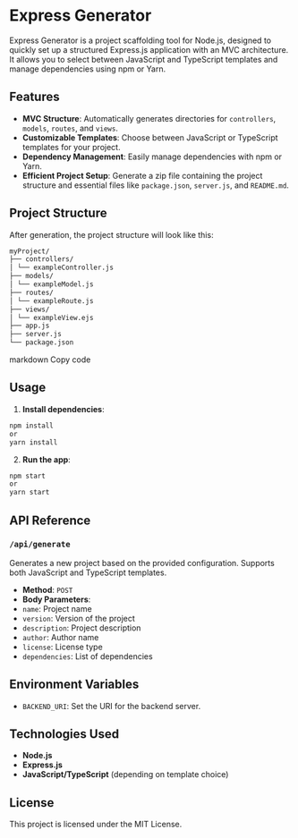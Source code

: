 # Express Generator

Express Generator is a project scaffolding tool for Node.js, designed to quickly set up a structured Express.js application with an MVC architecture. It allows you to select between JavaScript and TypeScript templates and manage dependencies using npm or Yarn.

## Features

- **MVC Structure**: Automatically generates directories for `controllers`, `models`, `routes`, and `views`.
- **Customizable Templates**: Choose between JavaScript or TypeScript templates for your project.
- **Dependency Management**: Easily manage dependencies with npm or Yarn.
- **Efficient Project Setup**: Generate a zip file containing the project structure and essential files like `package.json`, `server.js`, and `README.md`.

## Project Structure

After generation, the project structure will look like this:

```bash    
myProject/ 
├── controllers/ 
│ └── exampleController.js 
├── models/ 
│ └── exampleModel.js 
├── routes/ 
│ └── exampleRoute.js 
├── views/ 
│ └── exampleView.ejs 
├── app.js 
├── server.js 
└── package.json
```

markdown
Copy code

## Usage

1. **Install dependencies**:
```bash   
npm install
or
yarn install
```


2. **Run the app**:
```bash
npm start
or
yarn start
```


## API Reference

### `/api/generate`

Generates a new project based on the provided configuration. Supports both JavaScript and TypeScript templates.

- **Method**: `POST`
- **Body Parameters**:
- `name`: Project name
- `version`: Version of the project
- `description`: Project description
- `author`: Author name
- `license`: License type
- `dependencies`: List of dependencies

## Environment Variables

- `BACKEND_URI`: Set the URI for the backend server.

## Technologies Used

- **Node.js**
- **Express.js**
- **JavaScript/TypeScript** (depending on template choice)

## License

This project is licensed under the MIT License.